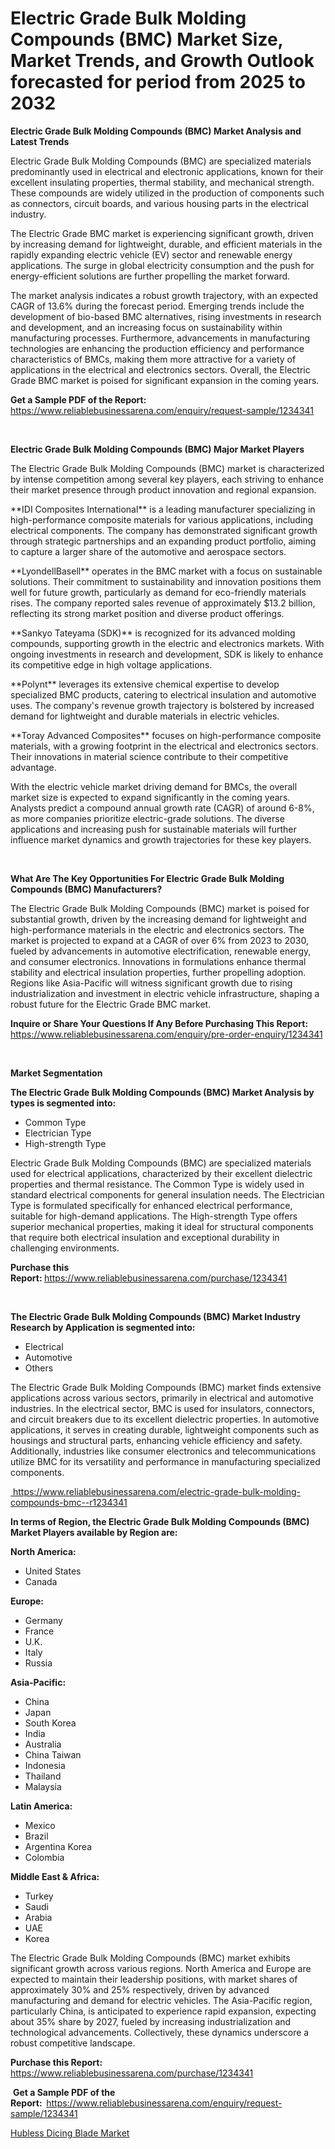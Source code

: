 <p><h1>Electric Grade Bulk Molding Compounds (BMC) Market Size, Market Trends, and Growth Outlook forecasted for period from 2025 to 2032</h1></p><p><strong>Electric Grade Bulk Molding Compounds (BMC) Market Analysis and Latest Trends</strong></p>
<p><p>Electric Grade Bulk Molding Compounds (BMC) are specialized materials predominantly used in electrical and electronic applications, known for their excellent insulating properties, thermal stability, and mechanical strength. These compounds are widely utilized in the production of components such as connectors, circuit boards, and various housing parts in the electrical industry. </p><p>The Electric Grade BMC market is experiencing significant growth, driven by increasing demand for lightweight, durable, and efficient materials in the rapidly expanding electric vehicle (EV) sector and renewable energy applications. The surge in global electricity consumption and the push for energy-efficient solutions are further propelling the market forward. </p><p>The market analysis indicates a robust growth trajectory, with an expected CAGR of 13.6% during the forecast period. Emerging trends include the development of bio-based BMC alternatives, rising investments in research and development, and an increasing focus on sustainability within manufacturing processes. Furthermore, advancements in manufacturing technologies are enhancing the production efficiency and performance characteristics of BMCs, making them more attractive for a variety of applications in the electrical and electronics sectors. Overall, the Electric Grade BMC market is poised for significant expansion in the coming years.</p></p>
<p><strong>Get a Sample PDF of the Report:&nbsp;</strong> <a href="https://www.reliablebusinessarena.com/enquiry/request-sample/1234341?utm_campaign=2269&utm_medium=2&utm_source=Github&utm_content=ia&utm_term=02022025&utm_id=electric-grade-bulk-molding-compounds-bmc">https://www.reliablebusinessarena.com/enquiry/request-sample/1234341</a></p>
<p>&nbsp;</p>
<p><strong>Electric Grade Bulk Molding Compounds (BMC) Major Market Players</strong></p>
<p><p>The Electric Grade Bulk Molding Compounds (BMC) market is characterized by intense competition among several key players, each striving to enhance their market presence through product innovation and regional expansion.</p><p>**IDI Composites International** is a leading manufacturer specializing in high-performance composite materials for various applications, including electrical components. The company has demonstrated significant growth through strategic partnerships and an expanding product portfolio, aiming to capture a larger share of the automotive and aerospace sectors.</p><p>**LyondellBasell** operates in the BMC market with a focus on sustainable solutions. Their commitment to sustainability and innovation positions them well for future growth, particularly as demand for eco-friendly materials rises. The company reported sales revenue of approximately $13.2 billion, reflecting its strong market position and diverse product offerings.</p><p>**Sankyo Tateyama (SDK)** is recognized for its advanced molding compounds, supporting growth in the electric and electronics markets. With ongoing investments in research and development, SDK is likely to enhance its competitive edge in high voltage applications.</p><p>**Polynt** leverages its extensive chemical expertise to develop specialized BMC products, catering to electrical insulation and automotive uses. The company's revenue growth trajectory is bolstered by increased demand for lightweight and durable materials in electric vehicles.</p><p>**Toray Advanced Composites** focuses on high-performance composite materials, with a growing footprint in the electrical and electronics sectors. Their innovations in material science contribute to their competitive advantage.</p><p>With the electric vehicle market driving demand for BMCs, the overall market size is expected to expand significantly in the coming years. Analysts predict a compound annual growth rate (CAGR) of around 6-8%, as more companies prioritize electric-grade solutions. The diverse applications and increasing push for sustainable materials will further influence market dynamics and growth trajectories for these key players.</p></p>
<p>&nbsp;</p>
<p><strong>What Are The Key Opportunities For Electric Grade Bulk Molding Compounds (BMC) Manufacturers?</strong></p>
<p><p>The Electric Grade Bulk Molding Compounds (BMC) market is poised for substantial growth, driven by the increasing demand for lightweight and high-performance materials in the electric and electronics sectors. The market is projected to expand at a CAGR of over 6% from 2023 to 2030, fueled by advancements in automotive electrification, renewable energy, and consumer electronics. Innovations in formulations enhance thermal stability and electrical insulation properties, further propelling adoption. Regions like Asia-Pacific will witness significant growth due to rising industrialization and investment in electric vehicle infrastructure, shaping a robust future for the Electric Grade BMC market.</p></p>
<p><strong>Inquire or Share Your Questions If Any Before Purchasing This Report:</strong> <a href="https://www.reliablebusinessarena.com/enquiry/pre-order-enquiry/1234341?utm_campaign=2269&utm_medium=2&utm_source=Github&utm_content=ia&utm_term=02022025&utm_id=electric-grade-bulk-molding-compounds-bmc">https://www.reliablebusinessarena.com/enquiry/pre-order-enquiry/1234341</a></p>
<p>&nbsp;</p>
<p><strong>Market Segmentation</strong></p>
<p><strong>The Electric Grade Bulk Molding Compounds (BMC) Market Analysis by types is segmented into:</strong></p>
<p><ul><li>Common Type</li><li>Electrician Type</li><li>High-strength Type</li></ul></p>
<p><p>Electric Grade Bulk Molding Compounds (BMC) are specialized materials used for electrical applications, characterized by their excellent dielectric properties and thermal resistance. The Common Type is widely used in standard electrical components for general insulation needs. The Electrician Type is formulated specifically for enhanced electrical performance, suitable for high-demand applications. The High-strength Type offers superior mechanical properties, making it ideal for structural components that require both electrical insulation and exceptional durability in challenging environments.</p></p>
<p><strong>Purchase this Report:&nbsp;</strong><a href="https://www.reliablebusinessarena.com/purchase/1234341?utm_campaign=2269&utm_medium=2&utm_source=Github&utm_content=ia&utm_term=02022025&utm_id=electric-grade-bulk-molding-compounds-bmc">https://www.reliablebusinessarena.com/purchase/1234341</a></p>
<p>&nbsp;</p>
<p><strong>The Electric Grade Bulk Molding Compounds (BMC) Market Industry Research by Application is segmented into:</strong></p>
<p><ul><li>Electrical</li><li>Automotive</li><li>Others</li></ul></p>
<p><p>The Electric Grade Bulk Molding Compounds (BMC) market finds extensive applications across various sectors, primarily in electrical and automotive industries. In the electrical sector, BMC is used for insulators, connectors, and circuit breakers due to its excellent dielectric properties. In automotive applications, it serves in creating durable, lightweight components such as housings and structural parts, enhancing vehicle efficiency and safety. Additionally, industries like consumer electronics and telecommunications utilize BMC for its versatility and performance in manufacturing specialized components.</p></p>
<p><a href="https://www.reliablebusinessarena.com/electric-grade-bulk-molding-compounds-bmc--r1234341?utm_campaign=2269&utm_medium=2&utm_source=Github&utm_content=ia&utm_term=02022025&utm_id=electric-grade-bulk-molding-compounds-bmc">&nbsp;https://www.reliablebusinessarena.com/electric-grade-bulk-molding-compounds-bmc--r1234341</a></p>
<p><strong>In terms of Region, the Electric Grade Bulk Molding Compounds (BMC) Market Players available by Region are:</strong></p>
<p>
    <p> <strong> North America: </strong>
        <ul>
            <li>United States</li>
            <li>Canada</li>
        </ul>
        </p> 
    <p> <strong> Europe: </strong>
        <ul>
            <li>Germany</li>
            <li>France</li>
            <li>U.K.</li>
            <li>Italy</li>
            <li>Russia</li>
        </ul>
        </p> 
    <p> <strong> Asia-Pacific: </strong>
        <ul>
            <li>China</li>
            <li>Japan</li>
            <li>South Korea</li>
            <li>India</li>
            <li>Australia</li>
            <li>China Taiwan</li>
            <li>Indonesia</li>
            <li>Thailand</li>
            <li>Malaysia</li>
        </ul>
        </p> 
    <p> <strong> Latin America: </strong>
        <ul>
            <li>Mexico</li>
            <li>Brazil</li>
            <li>Argentina Korea</li>
            <li>Colombia</li>
        </ul>
        </p> 
    <p> <strong> Middle East & Africa: </strong>
        <ul>
            <li>Turkey</li>
            <li>Saudi</li>
            <li>Arabia</li>
            <li>UAE</li>
            <li>Korea</li>
        </ul>
    </p>
    </p>
<p><p>The Electric Grade Bulk Molding Compounds (BMC) market exhibits significant growth across various regions. North America and Europe are expected to maintain their leadership positions, with market shares of approximately 30% and 25% respectively, driven by advanced manufacturing and demand for electric vehicles. The Asia-Pacific region, particularly China, is anticipated to experience rapid expansion, expecting about 35% share by 2027, fueled by increasing industrialization and technological advancements. Collectively, these dynamics underscore a robust competitive landscape.</p></p>
<p><strong>Purchase this Report: </strong><a href="https://www.reliablebusinessarena.com/purchase/1234341?utm_campaign=2269&utm_medium=2&utm_source=Github&utm_content=ia&utm_term=02022025&utm_id=electric-grade-bulk-molding-compounds-bmc">https://www.reliablebusinessarena.com/purchase/1234341</a></p>
<p>&nbsp;<strong>Get a Sample PDF of the Report:&nbsp;&nbsp;</strong><a href="https://www.reliablebusinessarena.com/enquiry/request-sample/1234341?utm_campaign=2269&utm_medium=2&utm_source=Github&utm_content=ia&utm_term=02022025&utm_id=electric-grade-bulk-molding-compounds-bmc">https://www.reliablebusinessarena.com/enquiry/request-sample/1234341</a></p>
<p><strong></strong></p>
<p><p><a href="https://github.com/alberthagorsuch/Market-Research-Report-List-1/blob/main/hubless-dicing-blade-market.md?utm_campaign=2269&utm_medium=2&utm_source=Github&utm_content=ia&utm_term=02022025&utm_id=electric-grade-bulk-molding-compounds-bmc">Hubless Dicing Blade Market</a></p></p>